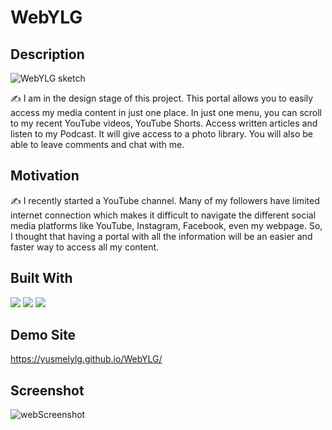 # WebYLG
## Description

![WebYLG sketch](https://user-images.githubusercontent.com/115137407/207369323-54580657-0957-4df4-b7be-c75c99e92863.jpg)

✍️ I am in the design stage of this project. 
This portal allows you to easily access my media content in just one place. In just one menu, you can scroll to my recent YouTube videos, YouTube Shorts. Access written articles and listen to my Podcast. 
It will give access to a photo library. You will also be able to leave comments and chat with me. 

## Motivation
✍️ I recently started a YouTube channel. Many of my followers have limited internet connection which makes it difficult to navigate the different social media platforms like YouTube, Instagram, Facebook, even my webpage. So, I thought that having a portal with all the information will be an easier and faster way to access all my content.  

## Built With
![](https://img.shields.io/badge/Code-HTML5-informational?style=flat&logo=HTML5&color=E34F26)
![](https://img.shields.io/badge/Style-CSS3-informational?style=flat&logo=CSS3&color=1572B6)
![](https://img.shields.io/badge/Code-JavaScript-informational?style=flat&logo=JavaScript&color=F7DF1E)
## Demo Site
https://yusmelylg.github.io/WebYLG/
## Screenshot
![webScreenshot](https://user-images.githubusercontent.com/115137407/209951741-27cf9f6e-7085-47e4-9e2c-e861de076b53.png)
